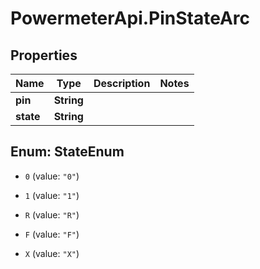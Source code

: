 # PowermeterApi.PinStateArc

## Properties

Name | Type | Description | Notes
------------ | ------------- | ------------- | -------------
**pin** | **String** |  | 
**state** | **String** |  | 



## Enum: StateEnum


* `0` (value: `"0"`)

* `1` (value: `"1"`)

* `R` (value: `"R"`)

* `F` (value: `"F"`)

* `X` (value: `"X"`)




